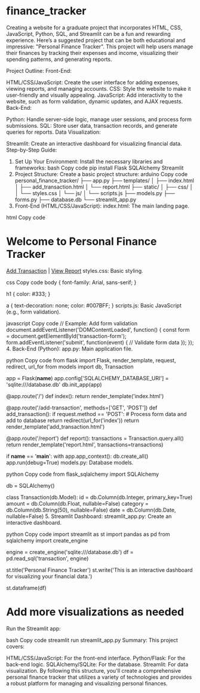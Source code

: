 # finance_tracker
Creating a website for a graduate project that incorporates HTML, CSS, JavaScript, Python, SQL, and Streamlit can be a fun and rewarding experience. Here’s a suggested project that can be both educational and impressive: "Personal Finance Tracker". This project will help users manage their finances by tracking their expenses and income, visualizing their spending patterns, and generating reports.

Project Outline:
Front-End:

HTML/CSS/JavaScript: Create the user interface for adding expenses, viewing reports, and managing accounts.
CSS: Style the website to make it user-friendly and visually appealing.
JavaScript: Add interactivity to the website, such as form validation, dynamic updates, and AJAX requests.
Back-End:

Python: Handle server-side logic, manage user sessions, and process form submissions.
SQL: Store user data, transaction records, and generate queries for reports.
Data Visualization:

Streamlit: Create an interactive dashboard for visualizing financial data.
Step-by-Step Guide:
1. Set Up Your Environment:
Install the necessary libraries and frameworks:
bash
Copy code
pip install Flask SQLAlchemy Streamlit
2. Project Structure:
Create a basic project structure:
arduino
Copy code
personal_finance_tracker/
├── app.py
├── templates/
│   ├── index.html
│   ├── add_transaction.html
│   └── report.html
├── static/
│   ├── css/
│   │   └── styles.css
│   └── js/
│       └── scripts.js
├── models.py
├── forms.py
├── database.db
└── streamlit_app.py
3. Front-End (HTML/CSS/JavaScript):
index.html: The main landing page.

html
Copy code
<!DOCTYPE html>
<html lang="en">
<head>
    <meta charset="UTF-8">
    <meta name="viewport" content="width=device-width, initial-scale=1.0">
    <link rel="stylesheet" href="{{ url_for('static', filename='css/styles.css') }}">
    <title>Personal Finance Tracker</title>
</head>
<body>
    <h1>Welcome to Personal Finance Tracker</h1>
    <a href="/add-transaction">Add Transaction</a> | 
    <a href="/report">View Report</a>
    <script src="{{ url_for('static', filename='js/scripts.js') }}"></script>
</body>
</html>
styles.css: Basic styling.

css
Copy code
body {
    font-family: Arial, sans-serif;
}

h1 {
    color: #333;
}

a {
    text-decoration: none;
    color: #007BFF;
}
scripts.js: Basic JavaScript (e.g., form validation).

javascript
Copy code
// Example: Add form validation
document.addEventListener('DOMContentLoaded', function() {
    const form = document.getElementById('transaction-form');
    form.addEventListener('submit', function(event) {
        // Validate form data
    });
});
4. Back-End (Python):
app.py: Main application file.

python
Copy code
from flask import Flask, render_template, request, redirect, url_for
from models import db, Transaction

app = Flask(__name__)
app.config['SQLALCHEMY_DATABASE_URI'] = 'sqlite:///database.db'
db.init_app(app)

@app.route('/')
def index():
    return render_template('index.html')

@app.route('/add-transaction', methods=['GET', 'POST'])
def add_transaction():
    if request.method == 'POST':
        # Process form data and add to database
        return redirect(url_for('index'))
    return render_template('add_transaction.html')

@app.route('/report')
def report():
    transactions = Transaction.query.all()
    return render_template('report.html', transactions=transactions)

if __name__ == '__main__':
    with app.app_context():
        db.create_all()
    app.run(debug=True)
models.py: Database models.

python
Copy code
from flask_sqlalchemy import SQLAlchemy

db = SQLAlchemy()

class Transaction(db.Model):
    id = db.Column(db.Integer, primary_key=True)
    amount = db.Column(db.Float, nullable=False)
    category = db.Column(db.String(50), nullable=False)
    date = db.Column(db.Date, nullable=False)
5. Streamlit Dashboard:
streamlit_app.py: Create an interactive dashboard.

python
Copy code
import streamlit as st
import pandas as pd
from sqlalchemy import create_engine

engine = create_engine('sqlite:///database.db')
df = pd.read_sql('transaction', engine)

st.title('Personal Finance Tracker')
st.write('This is an interactive dashboard for visualizing your financial data.')

st.dataframe(df)

# Add more visualizations as needed
Run the Streamlit app:

bash
Copy code
streamlit run streamlit_app.py
Summary:
This project covers:

HTML/CSS/JavaScript: For the front-end interface.
Python/Flask: For the back-end logic.
SQLAlchemy/SQLite: For the database.
Streamlit: For data visualization.
By following this structure, you'll create a comprehensive personal finance tracker that utilizes a variety of technologies and provides a robust platform for managing and visualizing personal finances.






